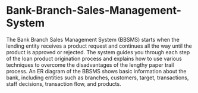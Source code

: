 # Bank-Branch-Sales-Management-System
The Bank Branch Sales Management System (BBSMS) starts when the lending entity receives a product request and continues
all the way until the product is approved or rejected. The system guides you through each step of the loan product origination 
process and explains how to use various techniques to overcome the disadvantages of the lengthy paper trail process. An ER diagram
of the BBSMS shows basic information about the bank, including entities such as branches, customers, target, transactions, staff decisions,
transaction flow, and products.

